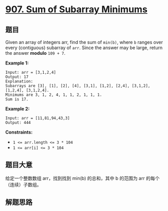 # [907. Sum of Subarray Minimums](https://leetcode.com/problems/sum-of-subarray-minimums/)

## 题目

Given an array of integers arr, find the sum of `min(b)`, where `b` ranges over every (contiguous) subarray of `arr`. Since the answer may be large, return the answer **modulo** `109 + 7`.

 

**Example 1:**

```
Input: arr = [3,1,2,4]
Output: 17
Explanation: 
Subarrays are [3], [1], [2], [4], [3,1], [1,2], [2,4], [3,1,2], [1,2,4], [3,1,2,4]. 
Minimums are 3, 1, 2, 4, 1, 1, 2, 1, 1, 1.
Sum is 17.
```

**Example 2:**

```
Input: arr = [11,81,94,43,3]
Output: 444
```

 

**Constraints:**

- `1 <= arr.length <= 3 * 104`
- `1 <= arr[i] <= 3 * 104`

## 题目大意

给定一个整数数组 arr，找到找到 min(b) 的总和，其中 b 的范围为 arr 的每个（连续）子数组。

## 解题思路



